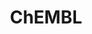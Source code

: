 ---
layout: default
bigquery: https://console.cloud.google.com/bigquery?p=patents-public-data&d=ebi_chembl&page=dataset
citation: '"The ChEMBL database in 2017." Anna Gaulton, Anne Hersey, Michał Nowotka,
  A Patrícia Bento, Jon Chambers, David Mendez, Prudence Mutowo, Francis Atkinson,
  Louisa J Bellis, Elena Cibrián-Uhalte, Mark Davies, Nathan Dedman, Anneli Karlsson,
  María Paula Magariños, John P Overington, George Papadatos, Ines Smit, Andrew R
  Leach Nucleic acids Research (2017) 45 (Database Issue), D945-D954'
contributors: European Bioinformatics Institute
cost: None
description: ChEMBL Data is a manually curated database of small molecules used in
  drug discovery, including information about existing patented drugs.
documentation: 'schema: https://www.ebi.ac.uk/chembl/db_schema


  '
last_edit: 04/06/2022, 06:36:12
location: https://console.cloud.google.com/marketplace/product/google_patents_public_datasets/chembl
maintained_by: EMBL-EBI, an outstation of European Molecular Biology Laboratory
related_publications: '

  ChEMBL: towards direct deposition of bioassay data.


  Mendez D, Gaulton A, Bento AP, Chambers J, De Veij M, Félix E, Magariños MP, Mosquera
  JF, Mutowo P, Nowotka M, Gordillo-Marañón M, Hunter F, Junco L, Mugumbate G, Rodriguez-Lopez
  M, Atkinson F, Bosc N, Radoux CJ, Segura-Cabrera A, Hersey A, Leach AR.


  — Nucleic Acids Res. 2019; 47(D1):D930-D940. doi: 10.1093/nar/gky1075

  '
schema_fields:
- mc_target_accession
- l6
- l2
- nda_type
- alert_name
- published_units
- last_page
- parenteral
- level2_description
- active_molregno
- activity_count
- pathway_key
- chebi_par_id
- acd_most_apka
- cx_most_apka
- assay_cell_type
- description
- first_page
- assay_strain
- mechanism_comment
- bto_id
- src_id
- src_description
- variant_id
- cx_logd
- path
- site_id
- targcomp_id
- tid_fixed
- le
- end_position
- direct_interaction
- sequence_md5sum
- targrel_id
- species_group_flag
- related_tid
- published_relation
- assay_source
- warning_class
- warning_description
- drugind_id
- version
- assay_class_id
- dosage_form
- res_stem_id
- biocomp_id
- domain_name
- dosed_ingredient
- mc_tax_id
- compsyn_id
- parent_type
- relation
- alert_set_id
- black_box_warning
- standard_flag
- who_name
- data_validity_comment
- ref_url
- mesh_heading
- hbd_lipinski
- ddd_units
- mutation
- frac_class_id
- cell_name
- natural_product
- num_ro5_violations
- status
- comp_class_id
- journal
- relationship
- synonyms
- drug_substance_flag
- isoform
- toid
- warning_country
- cell_id
- tax_id
- target_type
- patent_no
- full_molformula
- standard_type
- orig_description
- withdrawn_class
- src_assay_id
- full_mwt
- updated_by
- set_name
- irac_class_id
- pchembl_value
- pref_name
- who_extra
- level3
- cell_source_organism
- product_id
- tissue_id
- usan_year
- bao_endpoint
- updated_on
- doi
- acd_logd
- go_id
- name
- db_version
- protclasssyn_id
- bao_id
- year
- log_id
- idx
- mol_atc_id
- assay_tissue
- delist_flag
- chirality
- atc_code
- innovator_company
- assay_test_type
- abstract
- src_short_name
- subgroup
- normal_range_min
- active_ingredient
- syn_type
- assay_organism
- molecular_mechanism
- hrac_code
- pubmed_id
- ad_type
- record_id
- assay_desc
- max_phase_for_ind
- availability_type
- enzyme_name
- applicant_full_name
- last_active
- cpd_str_alert_id
- frac_code
- mw_freebase
- ap_id
- submission_date
- mw_monoisotopic
- max_phase
- ref_type
- assay_type
- hba_lipinski
- tid
- lle
- class_level
- irac_code
- first_in_class
- result_flag
- actsm_id
- sequence
- inorganic_flag
- approval_date
- src_compound_id
- ddd_value
- aspect
- stem
- cell_source_tissue
- major_class
- db_source
- research_stem
- sei
- cx_logp
- metabolite_record_id
- polymer_flag
- warning_year
- chembl_id
- job_id
- protein_class_id
- company
- qed_weighted
- canonical_smiles
- mecref_id
- formulation_id
- oral
- pathway_id
- l1
- published_type
- accession
- hba
- first_approval
- topical
- l5
- units
- parent_go_id
- strength
- warning_id
- prodrug
- title
- std_act_id
- stat
- country
- smid
- mec_id
- assay_tax_id
- target_mapping
- heavy_atoms
- selectivity_comment
- doc_id
- cx_most_bpka
- ddd_id
- aromatic_rings
- as_id
- disease_efficacy
- bao_format
- parameter_type
- activity_comment
- oc_id
- target_desc
- activity_id
- molecule_type
- published_value
- alert_id
- text_value
- assay_category
- molregno
- level3_description
- mesh_id
- drug_product_flag
- co_stem_id
- prod_pat_id
- patent_id
- metref_id
- sitecomp_id
- component_type
- prediction_method
- source_domain_id
- parent_molregno
- level4_description
- helm_notation
- issue
- domain_description
- publication_number
- stem_class
- usan_substem
- site_name
- withdrawn_reason
- compound_name
- mc_target_type
- upper_value
- relationship_type
- class_type
- acd_most_bpka
- drug_record_id
- usan_stem_id
- organism
- cell_description
- entity_type
- met_id
- substrate_record_id
- structure_type
- clo_id
- level4
- ddd_comment
- molsyn_id
- protein_class_synonym
- warnref_id
- l3
- tbl
- standard_value
- domain_type
- type
- withdrawn_country
- efo_term
- l4
- cl_lincs_id
- label
- standard_relation
- rgid
- mol_hrac_id
- standard_upper_value
- ridx
- previous_company
- value
- met_comment
- comments
- rtb
- therapeutic_flag
- comp_go_id
- indication_class
- start_position
- patent_use_code
- cell_ontology_id
- level5
- molecular_species
- priority
- qudt_units
- definition
- ingredient
- cell_source_tax_id
- predbind_id
- bei
- cellosaurus_id
- aidx
- creation_date
- caloha_id
- relationship_desc
- domain_id
- psa
- enzyme_tid
- mechanism_of_action
- withdrawn_year
- confidence
- l7
- patent_expire_date
- homologue
- acd_logp
- cidx
- withdrawn_flag
- site_residues
- ass_cls_map_id
- indref_id
- ro3_pass
- action_type
- molfile
- downgraded
- potential_duplicate
- component_id
- level2
- volume
- l8
- trade_name
- curated_by
- authors
- compound_key
- protein_class_desc
- doc_type
- normal_range_max
- alogp
- curation_comment
- num_alerts
- parent_id
- standard_units
- uo_units
- assay_param_id
- assay_subcellular_fraction
- annotation
- component_synonym
- uberon_id
- usan_stem_definition
- usan_stem
- hbd
- confidence_score
- ref_id
- route
- mol_irac_id
- ddd_admr
- mc_organism
- standard_text_value
- level1
- source
- mc_target_name
- standard_inchi_key
- hrac_class_id
- entity_id
- assay_id
- efo_id
- num_lipinski_ro5_violations
- standard_inchi
- parameter_value
- smarts
- compd_id
- mol_frac_id
- warning_type
- short_name
- level1_description
- met_conversion
- binding_site_comment
shortname: chembl
tags:
- biotechnology
- health
- chemical
- bioinformatics
- medical
terms_of_use: CC BY-SA 3.0
title: ChEMBL
uuid: e232a192-965c-4ec9-904c-155b6dfe56c5
---